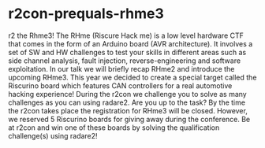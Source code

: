 # r2con-prequals-rhme3
r2 the Rhme3! The RHme (Riscure Hack me) is a low level hardware CTF that comes in the form of an Arduino board (AVR architecture). It involves a set of SW and HW challenges to test your skills in different areas such as side channel analysis, fault injection, reverse-engineering and software exploitation. In our talk we will briefly recap RHme2 and introduce the upcoming RHme3. This year we decided to create a special target called the Riscurino board which features CAN controllers for a real automotive hacking experience! During the r2con we challenge you to solve as many challenges as you can using radare2. Are you up to the task? By the time the r2con takes place the registration for RHme3 will be closed. However, we reserved 5 Riscurino boards for giving away during the conference. Be at r2con and win one of these boards by solving the qualification challenge(s) using radare2!
